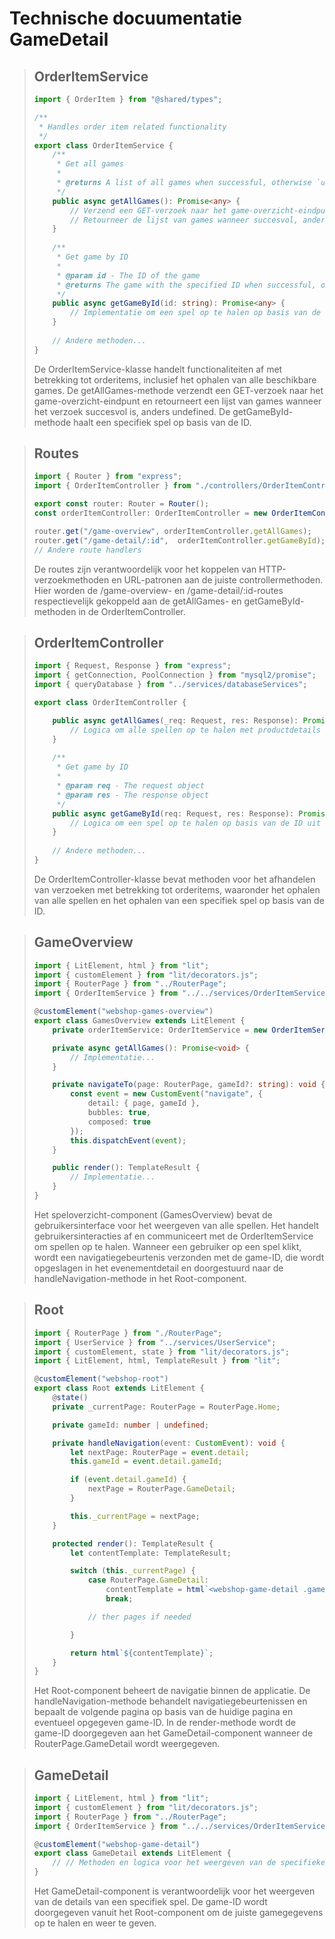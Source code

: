 # Technische docuumentatie GameDetail 

> ## OrderItemService
> ```ts
> import { OrderItem } from "@shared/types";
> 
> /**
>  * Handles order item related functionality
>  */
> export class OrderItemService {
>     /**
>      * Get all games
>      * 
>      * @returns A list of all games when successful, otherwise `undefined`.
>      */
>     public async getAllGames(): Promise<any> {
>         // Verzend een GET-verzoek naar het game-overzicht-eindpunt
>         // Retourneer de lijst van games wanneer succesvol, anders `undefined`
>     }
>     
>     /**
>      * Get game by ID
>      * 
>      * @param id - The ID of the game
>      * @returns The game with the specified ID when successful, otherwise `undefined`.
>      */
>     public async getGameById(id: string): Promise<any> {
>         // Implementatie om een spel op te halen op basis van de ID
>     }
>     
>     // Andere methoden...
> }
> ```
> De OrderItemService-klasse handelt functionaliteiten af met betrekking tot orderitems, inclusief het ophalen van alle beschikbare games. De getAllGames-methode verzendt een GET-verzoek naar het game-overzicht-eindpunt en retourneert een lijst van games wanneer het verzoek succesvol is, anders undefined. De getGameById-methode haalt een specifiek spel op basis van de ID.

> ## Routes
> ```ts
> import { Router } from "express";
> import { OrderItemController } from "./controllers/OrderItemController";
> 
> export const router: Router = Router();
> const orderItemController: OrderItemController = new OrderItemController();
> 
> router.get("/game-overview", orderItemController.getAllGames);
> router.get("/game-detail/:id",  orderItemController.getGameById);
> // Andere route handlers
> ```
> De routes zijn verantwoordelijk voor het koppelen van HTTP-verzoekmethoden en URL-patronen aan de juiste controllermethoden. Hier worden de /game-overview- en /game-detail/:id-routes respectievelijk gekoppeld aan de getAllGames- en getGameById-methoden in de OrderItemController.

> ## OrderItemController
> ```ts
> import { Request, Response } from "express";
> import { getConnection, PoolConnection } from "mysql2/promise";
> import { queryDatabase } from "../services/databaseServices";
> 
> export class OrderItemController {
> 
>     public async getAllGames(_req: Request, res: Response): Promise<void> {
>         // Logica om alle spellen op te halen met productdetails
>     }
>     
>     /**
>      * Get game by ID
>      * 
>      * @param req - The request object
>      * @param res - The response object
>      */
>     public async getGameById(req: Request, res: Response): Promise<void> {
>         // Logica om een spel op te halen op basis van de ID uit het verzoek
>     }
>     
>     // Andere methoden...
> }
> ```
> De OrderItemController-klasse bevat methoden voor het afhandelen van verzoeken met betrekking tot orderitems, waaronder het ophalen van alle spellen en het ophalen van een specifiek spel op basis van de ID.

> ## GameOverview 
>```ts
> import { LitElement, html } from "lit";
> import { customElement } from "lit/decorators.js";
> import { RouterPage } from "../RouterPage";
> import { OrderItemService } from "../../services/OrderItemService";
> 
> @customElement("webshop-games-overview")
> export class GamesOverview extends LitElement {
>     private orderItemService: OrderItemService = new OrderItemService();
> 
>     private async getAllGames(): Promise<void> {
>         // Implementatie...
>     }
> 
>     private navigateTo(page: RouterPage, gameId?: string): void {
>         const event = new CustomEvent("navigate", {
>             detail: { page, gameId },
>             bubbles: true,
>             composed: true
>         });
>         this.dispatchEvent(event);
>     }
> 
>     public render(): TemplateResult {
>         // Implementatie...
>     }
> }
>```
> Het speloverzicht-component (GamesOverview) bevat de gebruikersinterface voor het weergeven van alle spellen. Het handelt gebruikersinteracties af en communiceert met de OrderItemService om spellen op te halen. Wanneer een gebruiker op een spel klikt, wordt een navigatiegebeurtenis verzonden met de game-ID, die wordt opgeslagen in het evenementdetail en doorgestuurd naar de handleNavigation-methode in het Root-component.

> ## Root 
> ```ts
> import { RouterPage } from "./RouterPage";
> import { UserService } from "../services/UserService";
> import { customElement, state } from "lit/decorators.js";
> import { LitElement, html, TemplateResult } from "lit";
> 
> @customElement("webshop-root")
> export class Root extends LitElement {
>     @state()
>     private _currentPage: RouterPage = RouterPage.Home;
> 
>     private gameId: number | undefined;
> 
>     private handleNavigation(event: CustomEvent): void {
>         let nextPage: RouterPage = event.detail;
>         this.gameId = event.detail.gameId;
> 
>         if (event.detail.gameId) {
>             nextPage = RouterPage.GameDetail;
>         }
> 
>         this._currentPage = nextPage;
>     }
> 
>     protected render(): TemplateResult {
>         let contentTemplate: TemplateResult;
> 
>         switch (this._currentPage) {
>             case RouterPage.GameDetail:
>                 contentTemplate = html`<webshop-game-detail .gameId="${this.gameId}"></webshop-game-detail>`;
>                 break;
> 
>             // ther pages if needed
>
>         }
> 
>         return html`${contentTemplate}`;
>     }
> }
> ```
> Het Root-component beheert de navigatie binnen de applicatie. De handleNavigation-methode behandelt navigatiegebeurtenissen en bepaalt de volgende pagina op basis van de huidige pagina en eventueel opgegeven game-ID. In de render-methode wordt de game-ID doorgegeven aan het GameDetail-component wanneer de RouterPage.GameDetail wordt weergegeven.

> ## GameDetail
>```ts
> import { LitElement, html } from "lit";
> import { customElement } from "lit/decorators.js";
> import { RouterPage } from "../RouterPage";
> import { OrderItemService } from "../../services/OrderItemService";
> 
> @customElement("webshop-game-detail")
> export class GameDetail extends LitElement {
>     // // Methoden en logica voor het weergeven van de specifieke spel met details
> }
>```
> Het GameDetail-component is verantwoordelijk voor het weergeven van de details van een specifiek spel. De game-ID wordt doorgegeven vanuit het Root-component om de juiste gamegegevens op te halen en weer te geven.